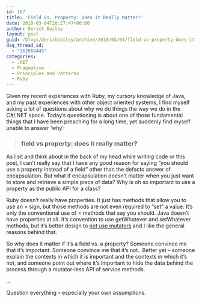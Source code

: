 ```yaml
---
id: 107
title: 'Field Vs. Property: Does It Really Matter?'
date: 2010-03-04T20:27:47+00:00
author: Derick Bailey
layout: post
guid: /blogs/derickbailey/archive/2010/03/04/field-vs-property-does-it-really-matter.aspx
dsq_thread_id:
  - "262068445"
categories:
  - .NET
  - Pragmatism
  - Principles and Patterns
  - Ruby
---
```

Given my recent experiences with Ruby, my cursory knowledge of Java, and my past experiences with other object oriented systems, I find myself asking a lot of questions about why we do things the way we do in the C#/.NET space. Today’s questioning is about one of those fundamental things that I have been preaching for a long time, yet suddenly find myself unable to answer ‘why’: 

> ### field vs property: does it really matter?

As I sit and think about in the back of my head while writing code or this post, I can’t really say that I have any good reason for saying “you should use a property instead of a field” other than the defacto answer of encapsulation. But what if encapsulation doesn’t matter when you just want to store and retrieve a simple piece of data? Why is oh so important to use a property as the public API for a class?

Ruby doesn’t really have properties. It just has methods that allow you to use an = sign, but those methods are not even required to “set” a value. It’s only the conventional use of = methods that say you should. Java doesn’t have properties at all. It’s convention to use getWhatever and setWhatever methods, but it’s better design to [not use mutators](http://codebetter.com/blogs/david_laribee/archive/2008/07/08/super-models-part-2-avoid-mutators.aspx) and I like the general reasons behind that.

So why does it matter if it’s a field vs. a property? Someone convince me that it’s important. Someone convince me that it’s not.&#160; Better yet – someone explain the contexts in which it is important and the contexts in which it’s not, and someone point out where it’s important to hide the data behind the process through a mutator-less API of service methods.

…

Question everything – especially your own assumptions.